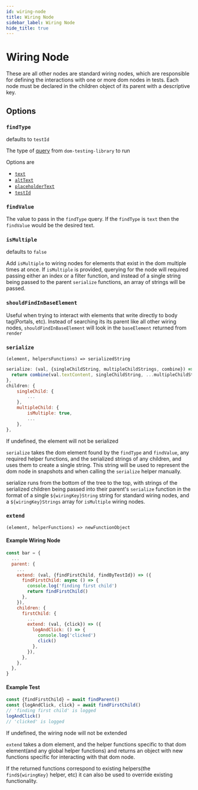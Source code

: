 ```yaml
---
id: wiring-node
title: Wiring Node
sidebar_label: Wiring Node
hide_title: true
---
```


# Wiring Node

These are all other nodes are standard wiring nodes, which are responsible for defining the interactions with one or more dom nodes in tests. Each node must be declared in the children object of its parent with a descriptive key. 

## Options

### `findType`

defaults to `testId`

The type of [query](https://testing-library.com/docs/dom-testing-library/api-queries) from `dom-testing-library` to run

Options are
- [`text`](https://testing-library.com/docs/dom-testing-library/api-queries#bytext)
- [`altText`](https://testing-library.com/docs/dom-testing-library/api-queries#byalttext)
- [`placeholderText`](https://testing-library.com/docs/dom-testing-library/api-queries#byplaceholdertext)
- [`testId`](https://testing-library.com/docs/dom-testing-library/api-queries#bytestid)

### `findValue`

The value to pass in the `findType` query.  If the `findType` is `text` then the `findValue` would be the desired text.

### `isMultiple`

defaults to `false`

Add `isMultiple` to wiring nodes for elements that exist in the dom multiple times at once.  If `isMultiple` is provided, querying for the node will required passing either an index or a filter function, and instead of a single string being passed to the parent `serialize` functions, an array of strings will be passed. 

### `shouldFindInBaseElement`

Useful when trying to interact with elements that write directly to body tag(Portals, etc).  Instead of searching its its parent like all other wiring nodes, `shouldFindInBaseElement` will look in the `baseElement` returned from `render`

### `serialize`

`(element, helpersFunctions) => serializedString`

```javascript
serialize: (val, {singleChildString, multipleChildStrings, combine}) => {
  return combine(val.textContent, singleChildString, ...multipleChildStrings)
},
children: {
    singleChild: {
        ...
    },
    multipleChild: {
        isMultiple: true,
        ...
    },
},
```

If undefined, the element will not be serialized

`serialize` takes the dom element found by the `findType` and `findValue`, any required helper functions, and the serialized strings of any children, and uses them to create a single string.  This string will be used to represent the dom node in snapshots and when calling the `serialize` helper manually. 

serialize runs from the bottom of the tree to the top, with strings of the serialized children being passed into their parent's `serialize` function in the format of a single `${wiringKey}String` string for standard wiring nodes, and a `${wiringKey}Strings` array for `isMultiple` wiring nodes.  

### `extend`

`(element, helperFunctions) => newFunctionObject`

#### Example Wiring Node
```javascript
const bar = {
  ...
  parent: {
    ...
    extend: (val, {findFirstChild, findByTestId}) => ({
      findFirstChild: async () => {
        console.log('finding first child')
        return findFirstChild()
      },
    }),
    children: {
      firstChild: {
        ...
        extend: (val, {click}) => ({
          logAndClick: () => {
            console.log('clicked')
            click()
          },
        }),
      },
    },
  },
}
```

#### Example Test
```javascript
const {findFirstChild} = await findParent()
const {logAndClick, click} = await findFirstChild()
// 'finding first child' is logged
logAndClick()
// 'clicked' is logged
```


If undefined, the wiring node will not be extended

`extend` takes a dom element, and the helper functions specific to that dom element(and any global helper functions) and returns an object with new functions specific for interacting with that dom node. 

If the returned functions correspond to existing helpers(the `find${wiringKey}` helper, etc) it can also be used to override existing functionality. 
